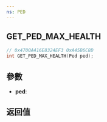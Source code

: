 ```yaml
---
ns: PED
---
```

## GET_PED_MAX_HEALTH

```c
// 0x4700A416E8324EF3 0xA45B6C8D
int GET_PED_MAX_HEALTH(Ped ped);
```


## 參數
* **ped**: 

## 返回值
